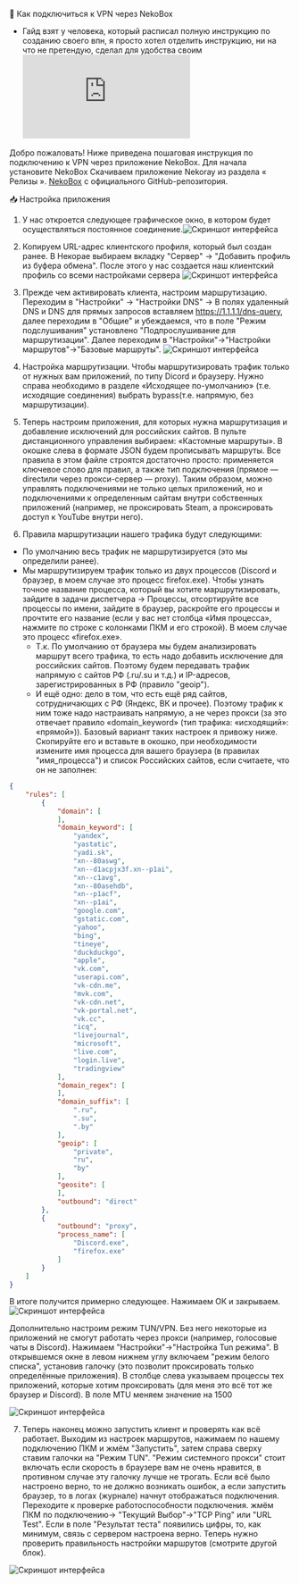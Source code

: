 🐾 Как подключиться к VPN через NekoBox

- Гайд взят у человека, который расписал полную инструкцию по созданию своего впн, я просто хотел отделить инструкцию, ни на что не претендую, сделал для удобства своим ![создание впн с 0](https://github.com/EmptyLibra/Configure-Xray-with-VLESS-Reality-on-VPS-server/blob/master/%D0%98%D0%BD%D1%81%D1%82%D1%80%D1%83%D0%BA%D1%86%D0%B8%D1%8F%20%D0%BF%D0%BE%20%D0%BD%D0%B0%D1%81%D1%82%D1%80%D0%BE%D0%B9%D0%BA%D0%B5%20%D1%81%D0%B2%D0%BE%D0%B5%D0%B3%D0%BE%20Xray-%D1%81%D0%B5%D1%80%D0%B2%D0%B5%D1%80%D0%B0%20(VLESS%20XTLS-Reality+3X-UI%20%D0%BD%D0%B0%20VPS)%20%D0%B2%202024-2025%D0%B3.md#%D0%A8%D0%B0%D0%B3%205.%20%D0%A3%D1%81%D1%82%D0%B0%D0%BD%D0%BE%D0%B2%D0%BA%D0%B0%20%D0%BF%D0%B0%D0%BD%D0%B5%D0%BB%D0%B8%203-XU%20(X-UI))

Добро пожаловать! Ниже приведена пошаговая инструкция по подключению к VPN через приложение NekoBox. Для начала установите NekoBox
Скачиваем приложение Nekoray из раздела « Релизы ». [NekoBox](https://github.com/MatsuriDayo/nekoray/releases) с официального GitHub-репозитория.

📥 Настройка приложения

1. У нас откроется следующее графическое окно, в котором будет осуществляться постоянное соединение.![Скриншот интерфейса](https://github.com/EmptyLibra/Configure-Xray-with-VLESS-Reality-on-VPS-server/blob/master/resources/nekoray1.png)

2. Копируем URL-адрес клиентского профиля, который был создан ранее. В Некорае выбираем вкладку "Сервер" -> "Добавить профиль из буфера обмена". После этого у нас создается наш клиентский профиль со всеми настройками сервера ![Скриншот интерфейса](https://github.com/EmptyLibra/Configure-Xray-with-VLESS-Reality-on-VPS-server/blob/master/resources/nekoray-1.png)

3. Прежде чем активировать клиента, настроим маршрутизацию. Переходим в "Настройки" -> "Настройки DNS" -> В полях удаленный DNS и DNS для прямых запросов вставляем https://1.1.1.1/dns-query, далее переходим в "Общие" и убеждаемся, что в поле "Режим подслушивания" установлено "Подпрослушивание для маршрутизации". Далее переходим в "Настройки"->"Настройки маршрутов"->"Базовые маршруты". ![Скриншот интерфейса](https://github.com/EmptyLibra/Configure-Xray-with-VLESS-Reality-on-VPS-server/blob/master/resources/nekoray-3.png)

4. Настройка маршрутизации. Чтобы маршрутизировать трафик только от нужных вам приложений, по типу Dicord и браузеру. Нужно справа необходимо в разделе «Исходящее по-умолчанию» (т.е. исходящие соединения) выбрать bypass(т.е. напрямую, без маршрутизации).

5. Теперь настроим приложения, для которых нужна маршрутизация и добавление исключений для российских сайтов. В пульте дистанционного управления выбираем: «Кастомные маршруты». В окошке слева в формате JSON будем прописывать маршруты. Все правила в этом файле строятся достаточно просто: применяется ключевое слово для правил, а также тип подключения (прямое — directили через прокси-сервер — proxy). Таким образом, можно управлять подключениями не только целых приложений, но и подключениями к определенным сайтам внутри собственных приложений (например, не проксировать Steam, а проксировать доступ к YouTube внутри него).

6. Правила маршрутизации нашего трафика будут следующими:

- По умолчанию весь трафик не маршрутизируется (это мы определили ранее).
- Мы маршрутизируем трафик только из двух процессов (Discord и браузер, в моем случае это процесс firefox.exe). Чтобы узнать точное название процесса, который вы хотите маршрутизировать, зайдите в задачи диспетчера ->     Процессы, отсортируйте все процессы по имени, зайдите в браузер, раскройте его процессы и прочтите его название (если у вас нет столбца «Имя процесса», нажмите по строке с колонками ПКМ и его строкой). В моем случае это процесс «firefox.exe».
  * Т.к. По умолчанию от браузера мы будем анализировать маршрут всего трафика, то есть надо добавить исключение для российских сайтов. Поэтому будем передавать трафик напрямую с сайтов РФ (.ru/.su и т.д.) и IP-адресов, зарегистрированных в РФ (правило "geoip").
  * И ещё одно: дело в том, что есть ещё ряд сайтов, сотрудничающих с РФ (Яндекс, ВК и прочее). Поэтому трафик к ним тоже надо настраивать напрямую, а не через прокси (за это отвечает правило «domain_keyword» (тип трафика: «исходящий»: «прямой»)). Базовый вариант таких настроек я привожу ниже. Скопируйте его и вставьте в окошко, при необходимости измените имя процесса для вашего браузера (в правилах "имя_процесса") и список Российских сайтов, если считаете, что он не заполнен:
```json
{
    "rules": [
        {
            "domain": [
            ],
            "domain_keyword": [
                "yandex",
                "yastatic",
                "yadi.sk",
                "xn--80aswg",
                "xn--d1acpjx3f.xn--p1ai",
                "xn--c1avg",
                "xn--80asehdb",
                "xn--p1acf",
                "xn--p1ai",
                "google.com",
                "gstatic.com",
                "yahoo",
                "bing",
                "tineye",
                "duckduckgo",
                "apple",
                "vk.com",
                "userapi.com",
                "vk-cdn.me",
                "mvk.com",
                "vk-cdn.net",
                "vk-portal.net",
                "vk.cc",
                "icq",
                "livejournal",
                "microsoft",
                "live.com",
                "login.live",
                "tradingview"
            ],
            "domain_regex": [
            ],
            "domain_suffix": [
                ".ru",
                ".su",
                ".by"
            ],
            "geoip": [
                "private",
                "ru",
                "by"
            ],
            "geosite": [
            ],
            "outbound": "direct"
        },
        {
            "outbound": "proxy",
            "process_name": [
                "Discord.exe",
                "firefox.exe"
            ]
        }
    ]
}
```
В итоге получится примерно следующее. Нажимаем ОК и закрываем.
![Скриншот интерфейса](https://github.com/EmptyLibra/Configure-Xray-with-VLESS-Reality-on-VPS-server/blob/master/resources/nekoray-7.png)

Дополнительно настроим режим TUN/VPN. Без него некоторые из приложений не смогут работать через прокси (например, голосовые чаты в Discord). Нажимаем "Настройки"->"Настройка Tun режима". В открывшемся окне в левом нижнем углу включаем "режим белого списка", установив галочку (это позволит проксировать только определённые приложения). В столбце слева указываем процессы тех приложений, которые хотим проксировать (для меня это всё тот же браузер и Discord). В поле MTU меняем значение на 1500 

![Скриншот интерфейса](https://github.com/EmptyLibra/Configure-Xray-with-VLESS-Reality-on-VPS-server/blob/master/resources/nekoray-5.png)

7. Теперь наконец можно запустить клиент и проверять как всё работает. Выходим из настроек маршрутов, нажимаем по нашему подключению ПКМ и жмём "Запустить", затем справа сверху ставим галочки на "Режим TUN". "Режим системного прокси" стоит включать если скорость в браузере вам не очень нравится, в противном случае эту галочку лучше не трогать. Если всё было настроено верно, то не должно возникать ошибок, а если запустить браузер, то в логах (журнале) начнут отображаться подключения. Переходите к проверке работоспособности подключения. жмём ПКМ по подключению-> "Текущий Выбор"->"TCP Ping" или "URL Test". Если в поле "Результат теста" появились цифры, то, как минимум, связь с сервером настроена верно. Теперь нужно проверить правильность настройки маршрутов (смотрите другой блок).

![Скриншот интерфейса](https://github.com/EmptyLibra/Configure-Xray-with-VLESS-Reality-on-VPS-server/blob/master/resources/nekoray-6.png)
